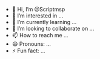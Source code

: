 - 👋 Hi, I’m @Scriptmsp
- 👀 I’m interested in ...
- 🌱 I’m currently learning ...
- 💞️ I’m looking to collaborate on ...
- 📫 How to reach me ...
- 😄 Pronouns: ...
- ⚡ Fun fact: ...

<!---
Scriptmsp/Scriptmsp is a ✨ special ✨ repository because its `README.md` (this file) appears on your GitHub profile.
You can click the Preview link to take a look at your changes.
--->
